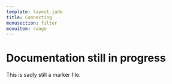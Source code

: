 ```yaml
---
template: layout.jade
title: Connecting
menusection: filter
menuitem: range
---
```



# Documentation still in progress

This is sadly still a marker file.

